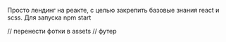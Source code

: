 Просто лендинг на реакте, с целью закрепить базовые знания react  и scss.
Для запуска npm start


// перенести фотки в assets 
// футер